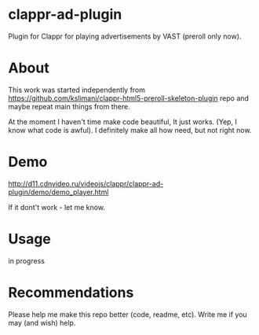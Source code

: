 # clappr-ad-plugin
Plugin for Clappr for playing advertisements by VAST (preroll only now).

# About
This work was started independently from https://github.com/kslimani/clappr-html5-preroll-skeleton-plugin repo and maybe repeat main things from there.

At the moment I haven't time make code beautiful, It just works. (Yep, I know what code is awful). I definitely make all how need, but not right now.

# Demo
http://d11.cdnvideo.ru/videojs/clappr/clappr-ad-plugin/demo/demo_player.html

If it dont't work - let me know.

# Usage
in progress

# Recommendations
Please help me make this repo better (code, readme, etc). Write me if you may (and wish) help.
